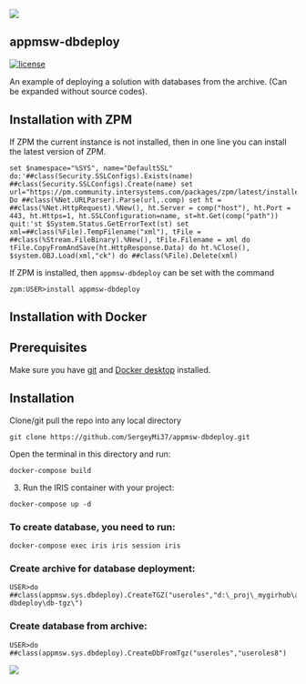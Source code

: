 ![](https://raw.githubusercontent.com/SergeyMi37/appmsw-dbdeploy/master/doc/Screenshot_2.png)
## appmsw-dbdeploy

[![license](https://img.shields.io/badge/License-MIT-yellow.svg)](https://opensource.org/licenses/MIT)

An example of deploying a solution with databases from the archive. (Can be expanded without source codes).

## Installation with ZPM

If ZPM the current instance is not installed, then in one line you can install the latest version of ZPM.
```
set $namespace="%SYS", name="DefaultSSL" do:'##class(Security.SSLConfigs).Exists(name) ##class(Security.SSLConfigs).Create(name) set url="https://pm.community.intersystems.com/packages/zpm/latest/installer" Do ##class(%Net.URLParser).Parse(url,.comp) set ht = ##class(%Net.HttpRequest).%New(), ht.Server = comp("host"), ht.Port = 443, ht.Https=1, ht.SSLConfiguration=name, st=ht.Get(comp("path")) quit:'st $System.Status.GetErrorText(st) set xml=##class(%File).TempFilename("xml"), tFile = ##class(%Stream.FileBinary).%New(), tFile.Filename = xml do tFile.CopyFromAndSave(ht.HttpResponse.Data) do ht.%Close(), $system.OBJ.Load(xml,"ck") do ##class(%File).Delete(xml)
```
If ZPM is installed, then `appmsw-dbdeploy` can be set with the command
```
zpm:USER>install appmsw-dbdeploy
```
## Installation with Docker

## Prerequisites
Make sure you have [git](https://git-scm.com/book/en/v2/Getting-Started-Installing-Git) and [Docker desktop](https://www.docker.com/products/docker-desktop) installed.

## Installation 
Clone/git pull the repo into any local directory

```
git clone https://github.com/SergeyMi37/appmsw-dbdeploy.git
```

Open the terminal in this directory and run:

```
docker-compose build
```

3. Run the IRIS container with your project:

```
docker-compose up -d
```

### To create database, you need to run:

```
docker-compose exec iris iris session iris
```

### Create archive for database deployment:
```
USER>do ##class(appmsw.sys.dbdeploy).CreateTGZ("useroles","d:\_proj\_mygirhub\appmsw-dbdeploy\db-tgz\")
```


### Create database from archive:
```
USER>do ##class(appmsw.sys.dbdeploy).CreateDbFromTgz("useroles","useroles8")
```

![](https://raw.githubusercontent.com/SergeyMi37/appmsw-dbdeploy/master/doc/Screenshot_3.png)
